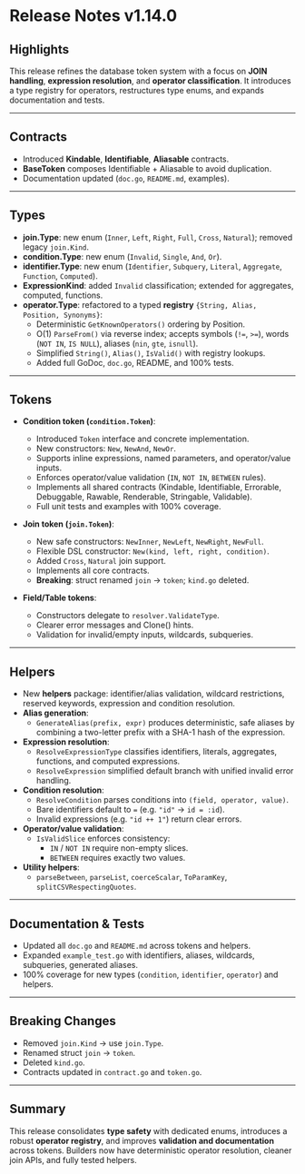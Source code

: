 # Release Notes v1.14.0

## Highlights

This release refines the database token system with a focus on **JOIN handling**, **expression resolution**, and **operator classification**. It introduces a type registry for operators, restructures type enums, and expands documentation and tests.

---

## Contracts

- Introduced **Kindable**, **Identifiable**, **Aliasable** contracts.
- **BaseToken** composes Identifiable + Aliasable to avoid duplication.
- Documentation updated (`doc.go`, `README.md`, examples).

---

## Types

- **join.Type**: new enum (`Inner`, `Left`, `Right`, `Full`, `Cross`, `Natural`); removed legacy `join.Kind`.
- **condition.Type**: new enum (`Invalid`, `Single`, `And`, `Or`).
- **identifier.Type**: new enum (`Identifier`, `Subquery`, `Literal`, `Aggregate`, `Function`, `Computed`).
- **ExpressionKind**: added `Invalid` classification; extended for aggregates, computed, functions.
- **operator.Type**: refactored to a typed **registry** `{String, Alias, Position, Synonyms}`:
    - Deterministic `GetKnownOperators()` ordering by Position.
    - O(1) `ParseFrom()` via reverse index; accepts symbols (`!=`, `>=`), words (`NOT IN`, `IS NULL`), aliases (`nin`, `gte`, `isnull`).
    - Simplified `String()`, `Alias()`, `IsValid()` with registry lookups.
    - Added full GoDoc, `doc.go`, README, and 100% tests.

---

## Tokens

- **Condition token (`condition.Token`)**:
    - Introduced `Token` interface and concrete implementation.
    - New constructors: `New`, `NewAnd`, `NewOr`.
    - Supports inline expressions, named parameters, and operator/value inputs.
    - Enforces operator/value validation (`IN`, `NOT IN`, `BETWEEN` rules).
    - Implements all shared contracts (Kindable, Identifiable, Errorable, Debuggable, Rawable, Renderable, Stringable, Validable).
    - Full unit tests and examples with 100% coverage.

- **Join token (`join.Token`)**:
    - New safe constructors: `NewInner`, `NewLeft`, `NewRight`, `NewFull`.
    - Flexible DSL constructor: `New(kind, left, right, condition)`.
    - Added `Cross`, `Natural` join support.
    - Implements all core contracts.
    - **Breaking**: struct renamed `join` → `token`; `kind.go` deleted.

- **Field/Table tokens**:
    - Constructors delegate to `resolver.ValidateType`.
    - Clearer error messages and Clone() hints.
    - Validation for invalid/empty inputs, wildcards, subqueries.

---

## Helpers

- New **helpers** package: identifier/alias validation, wildcard restrictions, reserved keywords, expression and condition resolution.
- **Alias generation**:
    - `GenerateAlias(prefix, expr)` produces deterministic, safe aliases by combining a two-letter prefix with a SHA-1 hash of the expression.
- **Expression resolution**:
    - `ResolveExpressionType` classifies identifiers, literals, aggregates, functions, and computed expressions.
    - `ResolveExpression` simplified default branch with unified invalid error handling.
- **Condition resolution**:
    - `ResolveCondition` parses conditions into `(field, operator, value)`.
    - Bare identifiers default to `=` (e.g. `"id"` → `id = :id`).
    - Invalid expressions (e.g. `"id ++ 1"`) return clear errors.
- **Operator/value validation**:
    - `IsValidSlice` enforces consistency:
        - `IN` / `NOT IN` require non-empty slices.
        - `BETWEEN` requires exactly two values.
- **Utility helpers**:
    - `parseBetween`, `parseList`, `coerceScalar`, `ToParamKey`, `splitCSVRespectingQuotes`.

---

## Documentation & Tests

- Updated all `doc.go` and `README.md` across tokens and helpers.
- Expanded `example_test.go` with identifiers, aliases, wildcards, subqueries, generated aliases.
- 100% coverage for new types (`condition`, `identifier`, `operator`) and helpers.

---

## Breaking Changes

- Removed `join.Kind` → use `join.Type`.
- Renamed struct `join` → `token`.
- Deleted `kind.go`.
- Contracts updated in `contract.go` and `token.go`.

---

## Summary

This release consolidates **type safety** with dedicated enums, introduces a robust **operator registry**, and improves **validation and documentation** across tokens. Builders now have deterministic operator resolution, cleaner join APIs, and fully tested helpers.

